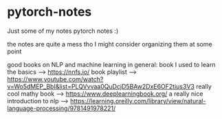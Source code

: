 # pytorch-notes
Just some of my notes pytorch notes :)

the notes are quite a mess tho
I might consider organizing them at some point


good books on NLP and machine learning in general:
book I used to learn the basics --> https://nnfs.io/ book playlist --> https://www.youtube.com/watch?v=Wo5dMEP_BbI&list=PLQVvvaa0QuDcjD5BAw2DxE6OF2tius3V3
really cool mathy book --> https://www.deeplearningbook.org/
a really nice introduction to nlp --> https://learning.oreilly.com/library/view/natural-language-processing/9781491978221/
